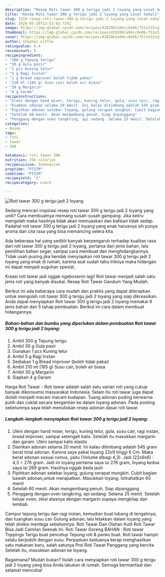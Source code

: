 ```yaml
---
description: "Resep Roti tawar 300 g terigu jadi 2 loyang yang Lezat Sekali"
title: "Resep Roti tawar 300 g terigu jadi 2 loyang yang Lezat Sekali"
slug: 1219-resep-roti-tawar-300-g-terigu-jadi-2-loyang-yang-lezat-sekali
date: 2020-05-28T13:53:03.734Z
image: https://img-global.cpcdn.com/recipes/d282062a94cc8e06/751x532cq70/roti-tawar-300-g-terigu-jadi-2-loyang-foto-resep-utama.jpg
thumbnail: https://img-global.cpcdn.com/recipes/d282062a94cc8e06/751x532cq70/roti-tawar-300-g-terigu-jadi-2-loyang-foto-resep-utama.jpg
cover: https://img-global.cpcdn.com/recipes/d282062a94cc8e06/751x532cq70/roti-tawar-300-g-terigu-jadi-2-loyang-foto-resep-utama.jpg
author: Stephen Little
ratingvalue: 4.4
reviewcount: 9
recipeingredient:
- "300 g Tepung terigu"
- "30 g Gula pasir"
- "1 pcs Kuning telur"
- "5 g Ragi Instan"
- "1 g Bread improver boleh tidak pakai"
- "210 ml (165 g) Susu cair boleh air biasa"
- "30 g Margarin"
- "4 g Garam"
recipeinstructions:
- "Uleni dengan hand mixer, terigu, kuning telur, gula, susu cair, ragi instan, bread improver, sampai setengah kalis. Setelah itu masukkan margarin dan garam. Uleni sampai kalis elastis"
- "Diamkan adonan selama 20 menit. Ini kalau ditimbang adalah 545 gram berat total adonan. Karena saya pakai loyang 22x9 tinggi 6 Cm. Maka berat adonan sesuai rumus, yaitu (Volume dibagi 4,3). Jadi (22x9x6) : 4,3 = 276 gram. Jadi ini loyang pertama saya isi 276 gram, loyang kedua saya isi 269 gram. Hasilnya nggak beda jauh"
- "Pipihkan adonan selebar loyang, gulung serapat mungkin. Cubit bagian bawah adonan,untuk merapatkan. Masukkan loyang. Istirahatkan 60 menit"
- "Setelah 60 menit. Akan mengembang penuh. Siap dipanggang"
- "Penggang dengan oven tangkring, api sedang. Selama 25 menit. Setelah keluar oven, olesi atasnya dengan margarin supaya mengkilap dan lembab"
categories:
- Resep
tags:
- roti
- tawar
- 300

katakunci: roti tawar 300 
nutrition: 256 calories
recipecuisine: Indonesian
preptime: "PT37M"
cooktime: "PT31M"
recipeyield: "1"
recipecategory: Lunch

---
```



![Roti tawar 300 g terigu jadi 2 loyang](https://img-global.cpcdn.com/recipes/d282062a94cc8e06/751x532cq70/roti-tawar-300-g-terigu-jadi-2-loyang-foto-resep-utama.jpg)

Sedang mencari inspirasi resep roti tawar 300 g terigu jadi 2 loyang yang unik? Cara membuatnya memang susah-susah gampang. Jika keliru mengolah maka hasilnya tidak akan memuaskan dan bahkan tidak sedap. Padahal roti tawar 300 g terigu jadi 2 loyang yang enak harusnya sih punya aroma dan cita rasa yang bisa memancing selera kita.

Ada beberapa hal yang sedikit banyak berpengaruh terhadap kualitas rasa dari roti tawar 300 g terigu jadi 2 loyang, pertama dari jenis bahan, lalu pemilihan bahan segar, sampai cara membuat dan menghidangkannya. Tidak usah pusing jika hendak menyiapkan roti tawar 300 g terigu jadi 2 loyang yang enak di rumah, karena asal sudah tahu triknya maka hidangan ini dapat menjadi suguhan spesial.

Kreasi roti tawar jadi nggak ngebosenin lagi! Roti tawar menjadi salah satu jenis roti yang banyak disukai. Resep Roti Tawar Gandum Yang Mudah.


Berikut ini ada beberapa cara mudah dan praktis yang dapat diterapkan untuk mengolah roti tawar 300 g terigu jadi 2 loyang yang siap dikreasikan. Anda dapat menyiapkan Roti tawar 300 g terigu jadi 2 loyang memakai 8 jenis bahan dan 5 tahap pembuatan. Berikut ini cara dalam membuat hidangannya.

<!--inarticleads1-->

##### Bahan-bahan dan bumbu yang diperlukan dalam pembuatan Roti tawar 300 g terigu jadi 2 loyang:

1. Ambil 300 g Tepung terigu
1. Ambil 30 g Gula pasir
1. Gunakan 1 pcs Kuning telur
1. Ambil 5 g Ragi Instan
1. Sediakan 1 g Bread improver (boleh tidak pakai)
1. Ambil 210 ml (165 g) Susu cair, boleh air biasa
1. Ambil 30 g Margarin
1. Siapkan 4 g Garam


Harga Roti Tawar - Roti tawar adalah salah satu varian roti yang cukup banyak dikonsumsi masyarakat Indonesia. Selain itu roti tawar juga dapat diolah menjadi macam macam kudapan. Tuang adonan puding berwarna putih dan coklat secara bergantian ke dalam loyang adonan. Pada posting sebelumnya saya telah menuliskan resep adonan dasar roti tawar. 

<!--inarticleads2-->

##### Langkah-langkah menyiapkan Roti tawar 300 g terigu jadi 2 loyang:

1. Uleni dengan hand mixer, terigu, kuning telur, gula, susu cair, ragi instan, bread improver, sampai setengah kalis. Setelah itu masukkan margarin dan garam. Uleni sampai kalis elastis
1. Diamkan adonan selama 20 menit. Ini kalau ditimbang adalah 545 gram berat total adonan. Karena saya pakai loyang 22x9 tinggi 6 Cm. Maka berat adonan sesuai rumus, yaitu (Volume dibagi 4,3). Jadi (22x9x6) : 4,3 = 276 gram. Jadi ini loyang pertama saya isi 276 gram, loyang kedua saya isi 269 gram. Hasilnya nggak beda jauh
1. Pipihkan adonan selebar loyang, gulung serapat mungkin. Cubit bagian bawah adonan,untuk merapatkan. Masukkan loyang. Istirahatkan 60 menit
1. Setelah 60 menit. Akan mengembang penuh. Siap dipanggang
1. Penggang dengan oven tangkring, api sedang. Selama 25 menit. Setelah keluar oven, olesi atasnya dengan margarin supaya mengkilap dan lembab


Campur tepung terigu dan ragi instan, kemudian buat lubang di tengahnya, dan tuangkan susu cair Gulung adonan, lalu letakkan dalam loyang yang telah diolesi mentega sebelumnya. Roti Tawar Dan Olahan Kulit Roti Tawar Bisa Jadi Camilan Seenak Ini. Roti Tawar Goreng BAHAN : Roti tawar Toppings Terigu buat pencelup Tepung roti &amp; panko buat. Roti tawar hampir selalu berjodoh dengan susu. Perpaduan keduanya kerap menghasilkan satu makanan baru, salah satunya Prol Roti Tawar Panggang yang bercita Setelah itu, masukkan adonan ke loyang. 

Bagaimana? Mudah bukan? Itulah cara menyiapkan roti tawar 300 g terigu jadi 2 loyang yang bisa Anda lakukan di rumah. Semoga bermanfaat dan selamat mencoba!
